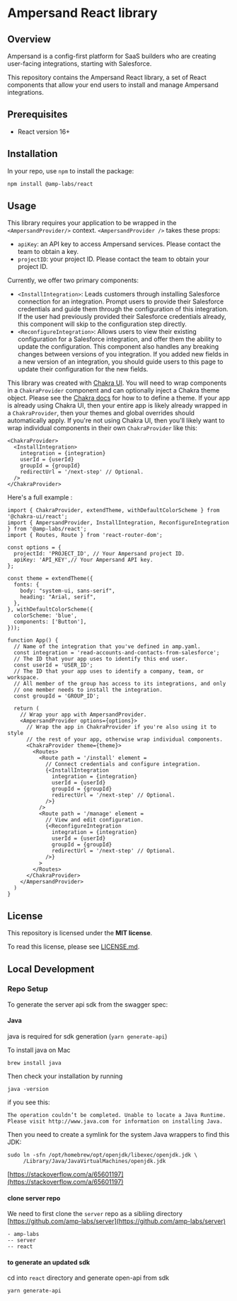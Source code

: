 # Ampersand React library

## Overview
Ampersand is a config-first platform for SaaS builders who are creating user-facing integrations, 
starting with Salesforce.

This repository contains the Ampersand React library, a set of React components that allow your
end users to install and manage Ampersand integrations.

## Prerequisites
- React version 16+
 
## Installation

In your repo, use `npm` to install the package:

```sh
npm install @amp-labs/react
```

## Usage

This library requires your application to be wrapped in the `<AmpersandProvider/>` context. 
`<AmpersandProvider />` takes these props:
- `apiKey`: an API key to access Ampersand services. Please contact the team to obtain a key.
- `projectID`: your project ID. Please contact the team to obtain your project ID.

Currently, we offer two primary components:
- `<InstallIntegration>`: Leads customers through installing Salesforce connection for an integration. Prompt users to provide their Salesforce credentials and guide them through the configuration of this integration. If the user had previously provided their Salesforce credentials already, this component will skip to the configuration step directly.
- `<ReconfigureIntegration>`: Allows users to view their existing configuration for a Salesforce integration, and offer them the ability to update the configuration. This component also handles any breaking changes between versions of you integration. If you added new fields in a new version of an integration, you should guide users to this page to update their configuration for the new fields.

This library was created with [Chakra UI](https://chakra-ui.com/). You will need to wrap components in a `ChakraProvider` component and can optionally inject a Chakra theme object. Please see the [Chakra docs](https://chakra-ui.com/docs/styled-system/customize-theme) for how to to define a theme. If your app is already using Chakra UI, then your entire app is likely already wrapped in a `ChakraProvider`, then your themes and global overrides should automatically apply. If you&#39;re not using Chakra UI, then you&#39;ll likely want to wrap individual components in their own `ChakraProvider` like this:

```tsx
<ChakraProvider>  
  <InstallIntegration>
    integration = {integration}
    userId = {userId}
    groupId = {groupId}
    redirectUrl = '/next-step' // Optional.
  />
</ChakraProvider>

```

Here's a full example
:
```tsx
import { ChakraProvider, extendTheme, withDefaultColorScheme } from '@chakra-ui/react';
import { AmpersandProvider, InstallIntegration, ReconfigureIntegration } from '@amp-labs/react';
import { Routes, Route } from 'react-router-dom';

const options = {
  projectId: 'PROJECT_ID', // Your Ampersand project ID.
  apiKey: 'API_KEY',// Your Ampersand API key.
};

const theme = extendTheme({
  fonts: {
    body: "system-ui, sans-serif",
    heading: "Arial, serif",
  },
}, withDefaultColorScheme({
  colorScheme: 'blue',
  components: ['Button'],
}));

function App() {
  // Name of the integration that you've defined in amp.yaml.
  const integration = 'read-accounts-and-contacts-from-salesforce';
  // The ID that your app uses to identify this end user.
  const userId = 'USER_ID'; 
  // The ID that your app uses to identify a company, team, or workspace.
  // All member of the group has access to its integrations, and only
  // one member needs to install the integration.
  const groupId = 'GROUP_ID'; 

  return (
    // Wrap your app with AmpersandProvider.
    <AmpersandProvider options={options}>
      // Wrap the app in ChakraProvider if you're also using it to style
      // the rest of your app, otherwise wrap individual components.
      <ChakraProvider theme={theme}>
        <Routes>
          <Route path = '/install' element =
            // Connect credentials and configure integration.
            {<InstallIntegration 
              integration = {integration}
              userId = {userId}
              groupId = {groupId}
              redirectUrl = '/next-step' // Optional.
            />}
          />
          <Route path = '/manage' element =
            // View and edit configuration.
            {<ReconfigureIntegration 
              integration = {integration}
              userId = {userId}
              groupId = {groupId}
              redirectUrl = '/next-step' // Optional.
            />}
          >
        </Routes>
      </ChakraProvider>
    </AmpersandProvider>
  )
}
```

## License

This repository is licensed under the **MIT license**.

To read this license, please see [LICENSE.md](https://github.com/amp-labs/react/blob/main/LICENSE.md).


## Local Development

### Repo Setup
To generate the server api sdk from the swagger spec:

#### Java
java is required for sdk generation (```yarn generate-api```)

To install java on Mac 
```
brew install java
```

Then check your installation by running

```
java -version
```

if you see this: 

```
The operation couldn’t be completed. Unable to locate a Java Runtime.
Please visit http://www.java.com for information on installing Java.
```

Then you need to create a symlink for the system Java wrappers to find this JDK:

```
sudo ln -sfn /opt/homebrew/opt/openjdk/libexec/openjdk.jdk \
     /Library/Java/JavaVirtualMachines/openjdk.jdk
```

[https://stackoverflow.com/a/65601197](https://stackoverflow.com/a/65601197)

#### clone server repo
We need to first clone the `server` repo as a sibliing directory [https://github.com/amp-labs/server](https://github.com/amp-labs/server)
```
- amp-labs
-- server
-- react
```

#### to generate an updated sdk 
cd into `react` directory and generate open-api from sdk 

```yarn generate-api```
